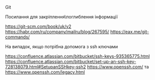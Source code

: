 Git

Посилання для закріплення\поглиблення інформації

https://git-scm.com/book/uk/v2
https://habr.com/ru/company/mailru/blog/267595/
https://eax.me/git-commands/

На випадок, якщо потрібна допомога з ssh ключами

https://confluence.atlassian.com/bitbucket/ssh-keys-935365775.html
https://confluence.atlassian.com/bitbucket/set-up-an-ssh-key-728138079.html#SetupanSSHkey-ssh2
https://www.openssh.com/ та https://www.openssh.com/legacy.html

